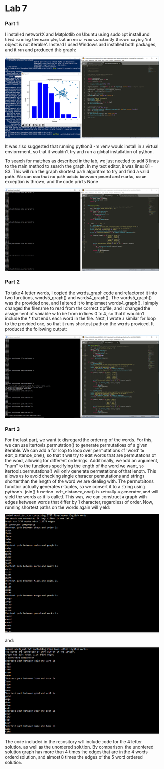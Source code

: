 # Lab 7

### Part 1

I installed networkX and Matplotlib on Ubuntu using sudo apt install and tried running the example, but an error was constantly thrown saying 'int object is not iterable'. Instead I used Windows and installed both packages, and it ran and produced this graph:

![](histogram_example.png)

It was also suggested that running python3 -m venv would install in a virtual enviornment, so that it wouldn't try and run a global installation of python.

To search for matches as described in the lab, we just needed to add 3 lines to the main method to search the graph. In my text editor, it was lines 81 - 83. This will run the graph shortest path algorithm to try and find a valid path. We can see that no path exists between pound and marks, so an exception is thrown, and the code prints None

![](part1.png)


### Part 2

To take 4 letter words, I copied the words_graph code and refactored it into two functions, words5_graph() and words4_graph(). The words5_graph() was the provided one, and I altered it to implemnet words4_graph(). I simply changed the filename to read from the correct zipfile, and I changed the assignment of variable w to be from indices 0 to 4, so that it wouldn't include the * that ends each word in the file. Next, I wrote a similar for loop to the provided one, so that it runs shortest path on the words provided. It produced the following output:


![](part2.png)

### Part 3

For the last part, we want to disregard the ordering of the words. For this, we can use itertools.permutation() to generate permutations of a given iterable. We can add a for loop to loop over permutations of 'word' to edit_distance_one(), so that it will try to edit words that are permutations of the word, allowing for different orderings. Additionally, we add an argument, "num" to the functions specifying the length of the word we want, so itertools.permutations() will only generate permutations of that length. This allows us to avoid checking single characer permutations and strings shorter than the length of the word we are dealing with. The permutaitons function actually generates r-tuples, so we convert it to a string using python's .join() function. edit_distance_one() is actually a generator, and will yield the words as it is called. This way, we can construct a graph with edges between words that differ by 1 character, regardless of order. Now, running shortest paths on the words again will yield:

![](permutations_5.png)

and:

![](permutations_4.png)

The code included in the repository will include code for the 4 letter solution, as well as the unordered solution. By comparison, the unordered solution graph has more than 4 times the edges that are in the 4 words orderd solution, and almost 8 times the edges of the 5 word ordered solution.